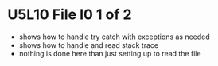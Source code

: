 # U5L10 File I0 1 of 2

- shows how to handle try catch with exceptions as needed
- shows how to handle and read stack trace
- nothing is done here than just setting up to read the file

